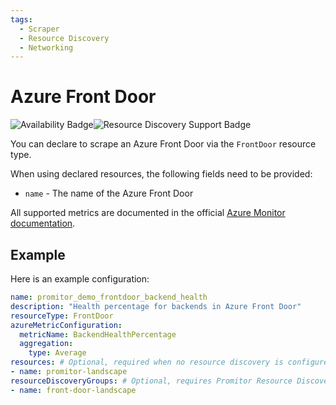```yaml
---
tags:
  - Scraper
  - Resource Discovery
  - Networking
---
```


# Azure Front Door

![Availability Badge](https://img.shields.io/badge/Available%20Starting-v2.1-green.svg)![Resource Discovery Support Badge](https://img.shields.io/badge/Support%20for%20Resource%20Discovery-Yes-green.svg)

You can declare to scrape an Azure Front Door via the `FrontDoor` resource
type.

When using declared resources, the following fields need to be provided:

- `name` - The name of the Azure Front Door

All supported metrics are documented in the official [Azure Monitor documentation](https://learn.microsoft.com/en-us/azure/azure-monitor/essentials/metrics-supported#microsoftnetworkfrontdoors).

## Example

Here is an example configuration:

```yaml
name: promitor_demo_frontdoor_backend_health
description: "Health percentage for backends in Azure Front Door"
resourceType: FrontDoor
azureMetricConfiguration:
  metricName: BackendHealthPercentage
  aggregation:
    type: Average
resources: # Optional, required when no resource discovery is configured
- name: promitor-landscape
resourceDiscoveryGroups: # Optional, requires Promitor Resource Discovery agent (https://docs.promitor.io/latest/how-it-works#using-resource-discovery)
- name: front-door-landscape
```
